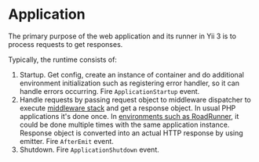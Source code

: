 # Application

The primary purpose of the web application and its runner in Yii 3 is to process requests to get responses.

Typically, the runtime consists of:

1. Startup. Get config, create an instance of container and do additional environment initialization
   such as registering error handler, so it can handle errors occurring. Fire `ApplicationStartup` event.
2. Handle requests by passing request object to middleware dispatcher to execute [middleware stack](middleware.md) and
   get a response object. In usual PHP applications it's done once. In [environments such as RoadRunner](../tutorial/using-with-event-loop.md),
   it could be done multiple times with the same application instance. Response object is converted into an actual HTTP response by using emitter.
   Fire `AfterEmit` event.
3. Shutdown. Fire `ApplicationShutdown` event.  
